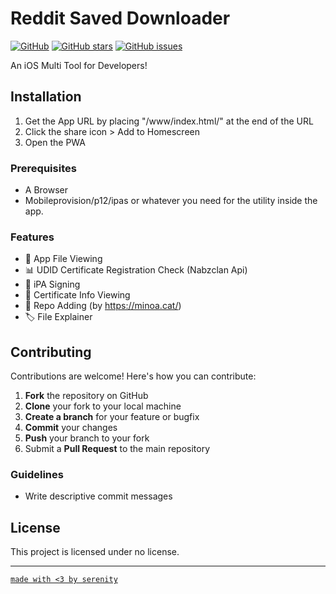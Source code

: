 # Reddit Saved Downloader

[![GitHub](https://img.shields.io/github/license/M1noa/reddit-saved-downloader)](https://github.com/M1noa/reddit-saved-downloader)
[![GitHub stars](https://img.shields.io/github/stars/M1noa/reddit-saved-downloader)](https://github.com/M1noa/reddit-saved-downloader/stargazers)
[![GitHub issues](https://img.shields.io/github/issues/M1noa/reddit-saved-downloader)](https://github.com/M1noa/reddit-saved-downloader/issues)

An iOS Multi Tool for Developers!



## Installation

1. Get the App URL by placing "/www/index.html/" at the end of the URL
2. Click the share icon > Add to Homescreen
3. Open the PWA

### Prerequisites

- A Browser
- Mobileprovision/p12/ipas or whatever you need for the utility inside the app.



### Features
- 🚀 App File Viewing
- 📊 UDID Certificate Registration Check (Nabzclan Api)
- 🎨 iPA Signing
- 📝 Certificate Info Viewing
- 🔄 Repo Adding (by https://minoa.cat/)
- 🏷️ File Explainer


## Contributing

Contributions are welcome! Here's how you can contribute:

1. **Fork** the repository on GitHub
2. **Clone** your fork to your local machine
3. **Create a branch** for your feature or bugfix
4. **Commit** your changes
5. **Push** your branch to your fork
6. Submit a **Pull Request** to the main repository

### Guidelines

- Write descriptive commit messages

## License

This project is licensed under no license.

---

[```made with <3 by serenity```](https://discord.gg/invite/ZT6pWhT2u5)
